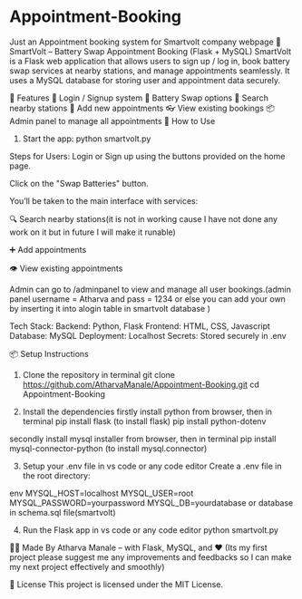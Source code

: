 # Appointment-Booking
Just an Appointment booking system for Smartvolt company webpage 
🔋 SmartVolt – Battery Swap Appointment Booking (Flask + MySQL)
SmartVolt is a Flask web application that allows users to sign up / log in, book battery swap services at nearby stations, and manage appointments seamlessly. It uses a MySQL database for storing user and appointment data securely.

🚀 Features
👤 Login / Signup system
🔄 Battery Swap options
📍 Search nearby stations
📅 Add new appointments
👓 View existing bookings
📦 Admin panel to manage all appointments
🧠 How to Use
1. Start the app:
python smartvolt.py

Steps for Users:
Login or Sign up using the buttons provided on the home page.

Click on the "Swap Batteries" button.

You’ll be taken to the main interface with services:

🔍 Search nearby stations(it is not in working cause I have not done any work on it but in future I will make it runable)

➕ Add appointments

👁️ View existing appointments

Admin can go to /adminpanel to view and manage all user bookings.(admin panel username = Atharva and pass = 1234 or else you can add your own by inserting it into alogin table in smartvolt database )

Tech Stack:
Backend: Python, Flask
Frontend: HTML, CSS, Javascript
Database: MySQL
Deployment: Localhost
Secrets: Stored securely in .env


📦 Setup Instructions
1. Clone the repository
in terminal 
git clone https://github.com/AtharvaManale/Appointment-Booking.git
cd Appointment-Booking

2. Install the dependencies
firstly install python from browser, then
in terminal 
pip install flask (to install flask)
pip install python-dotenv

secondly install mysql installer from browser, then
in terminal
pip install mysql-connector-python (to install mysql.connector)

3. Setup your .env file
in vs code or any code editor
Create a .env file in the root directory:

env
MYSQL_HOST=localhost
MYSQL_USER=root
MYSQL_PASSWORD=yourpassword
MYSQL_DB=yourdatabase or database in schema.sql file(smartvolt)


4. Run the Flask app
in vs code or any code editor
python smartvolt.py

👨‍💻 Made By
Atharva Manale – with Flask, MySQL, and ❤️
(Its my first project please suggest me any improvements and feedbacks so I can make my next project effectively and smoothly)

📄 License
This project is licensed under the MIT License.
